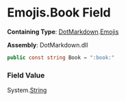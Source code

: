 # Emojis\.Book Field

**Containing Type**: [DotMarkdown](../../README.md)\.[Emojis](../README.md)

**Assembly**: DotMarkdown\.dll

```csharp
public const string Book = ":book:"
```

### Field Value

System\.[String](https://docs.microsoft.com/en-us/dotnet/api/system.string)